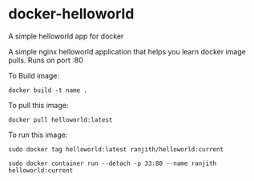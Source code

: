 # docker-helloworld
A simple helloworld app for docker

A simple nginx helloworld application that helps you learn docker image pulls. Runs on port :80

To Build image:
```
docker build -t name .
```
To pull this image:
```
docker pull helloworld:latest
```
To run this image:
```
sudo docker tag helloworld:latest ranjith/helloworld:current

sudo docker container run --detach -p 33:80 --name ranjith helloworld:current
```










